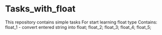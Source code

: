 # Tasks_with_float
This repository contains simple tasks 
For start learning float type
Contains:
float_1 - convert entered string into float;
float_2;
float_3;
float_4;
float_5;
